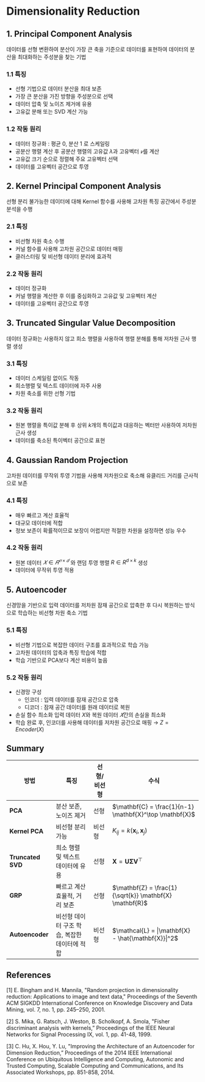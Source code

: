 # Dimensionality Reduction


## **1. Principal Component Analysis**

데이터를 선형 변환하여 분산이 가장 큰 축을 기준으로 데이터를 표현하여 데이터의 분산을 최대화하는 주성분을 찾는 기법

### 1.1 특징
- 선형 기법으로 데이터 분산을 최대 보존
- 가장 큰 분산을 가진 방향을 주성분으로 선택
- 데이터 압축 및 노이즈 제거에 유용
- 고유값 분해 또는 SVD 계산 가능

### 1.2 작동 원리
- 데이터 정규화 : 평균 0, 분산 1 로 스케일링
- 공분산 행렬 계산 후 공분산 행렬의 고유값 $λ$과 고유벡터 $𝑣$를 계산
- 고유값 크기 순으로 정렬해 주요 고유벡터 선택
- 데이터를 고유벡터 공간으로 투영

## 2. Kernel Principal Component Analysis

선형 분리 불가능한 데이터에 대해 Kernel 함수를 사용해 고차원 특징 공간에서 주성분 분석을 수행

### 2.1 특징
- 비선형 차원 축소 수행
- 커널 함수를 사용해 고차원 공간으로 데이터 매핑
- 클러스터링 및 비선형 데이터 분리에 효과적

### 2.2 작동 원리
- 데이터 정규화
- 커널 행렬을 계산한 후 이를 중심화하고 고유값 및 고유벡터 계산
- 데이터를 고유벡터 공간으로 투영

## 3. Truncated Singular Value Decomposition

데이터 정규화는 사용하지 않고 희소 행렬을 사용하여 행렬 분해를 통해 저차원 근사 행렬 생성

### 3.1 특징
- 데이터 스케일링 없이도 작동
- 희소행렬 및 텍스트 데이터에 자주 사용
- 차원 축소를 위한 선형 기법

### 3.2 작동 원리
- 원본 행렬을 특이값 분해 후 상위 $k$개의 특이값과 대응하는 벡터만 사용하여 저차원 근사 생성
- 데이터를 축소된 특이벡터 공간으로 표현

## 4. Gaussian Random Projection

고차원 데이터를 무작위 투영 기법을 사용해 저차원으로 축소해 유클리드 거리를 근사적으로 보존

### 4.1 특징
- 매우 빠르고 계산 효율적
- 대규모 데이터에 적합
- 정보 보존이 확률적이므로 보장이 어렵지만 적절한 차원을 설정하면 성능 우수

### 4.2 작동 원리
- 원본 데이터 $𝑋 ∈ 𝑅^{𝑛×𝑑}$ 와 랜덤 투영 행렬 $R∈R^{d×k}$ 생성
- 데이터에 무작위 투영 적용

## 5. Autoencoder

신경망을 기반으로 입력 데이터를 저차원 잠재 공간으로 압축한 후 다시 복원하는 방식으로 학습하는 비선형 차원 축소 기법

### 5.1 특징
- 비선형 기법으로 복잡한 데이터 구조를 효과적으로 학습 가능
- 고차원 데이터의 압축과 특징 학습에 적합
- 학습 기반으로 PCA보다 계산 비용이 높음

### 5.2 작동 원리
- 신경망 구성
    - 인코더 : 입력 데이터를 잠재 공간으로 압축
    - 디코더 : 잠재 공간 데이터를 원래 데이터로 복원
- 손실 함수 최소화
    입력 데이터 $X$와 복원 데이터 $\hat{𝑋}$간의 손실을 최소화
- 학습 완료 후, 인코더를 사용해 데이터를 저차원 공간으로 매핑 
    → $Z = Encoder(X)$


## Summary
| **방법** | **특징** | **선형/비선형** | **수식** |
| --- | --- | --- | --- |
| **PCA** | 분산 보존, 노이즈 제거 | 선형 | $\mathbf{C} = \frac{1}{n-1} \mathbf{X}^\top \mathbf{X}$ |
| **Kernel PCA** | 비선형 분리 가능 | 비선형 | $K_{ij} = k(\mathbf{x}_i, \mathbf{x}_j)$ |
| **Truncated SVD** | 희소 행렬 및 텍스트 데이터에 유용 | 선형 | $\mathbf{X} = \mathbf{U} \mathbf{\Sigma} \mathbf{V}^\top$ |
| **GRP** | 빠르고 계산 효율적, 거리 보존 | 선형 | $\mathbf{Z} = \frac{1}{\sqrt{k}} \mathbf{X} \mathbf{R}$ |
| **Autoencoder** | 비선형 데이터 구조 학습, 복잡한 데이터에 적합 | 비선형 | $\mathcal{L} = \|\mathbf{X} - \hat{\mathbf{X}}\|^2$ |

## References
[1] E. Bingham and H. Mannila, "Random projection in dimensionality reduction: Applications to image and text data," Proceedings of the Seventh ACM SIGKDD International Conference on Knowledge Discovery and Data Mining, vol. 7, no. 1, pp. 245–250, 2001.

[2] S. Mika, G. Ratsch, J. Weston, B. Scholkopf, A. Smola, "Fisher discriminant analysis with kernels,” Proceedings of the IEEE Neural Networks for Signal Processing IX, vol. 1, pp. 41-48, 1999.

[3] C. Hu, X. Hou, Y. Lu, "Improving the Architecture of an Autoencoder for Dimension Reduction,” Proceedings of the 2014 IEEE International Conference on Ubiquitous Intelligence and Computing, Autonomic and Trusted Computing, Scalable Computing and Communications, and Its Associated Workshops, pp. 851-858, 2014.
